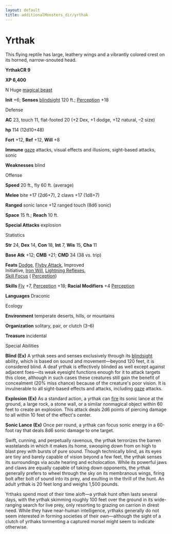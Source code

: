```yaml
---
layout: default
title: additionalMonsters_dir/yrthak
---
```

# Yrthak

This flying reptile has large, leathery wings and a vibrantly colored crest on its horned, narrow-snouted head.

**YrthakCR 9**

**XP 6,400**

N Huge [magical beast](monsters_dir/creatureTypes#_magical-beast)

**Init** +6; **Senses** [blindsight](monsters_dir/universalMonsterRules#_blindsight) 120 ft.; [Perception](additionalMonsters_dir/../skills_dir/perception#_perception) +18

Defense

**AC** 23, touch 11, flat-footed 20 (+2 Dex, +1 dodge, +12 natural, –2 size)

**hp** 114 (12d10+48)

**Fort** +12, **Ref** +12, **Will** +8

**Immune** [gaze](monsters_dir/universalMonsterRules#_gaze) attacks, visual effects and illusions, sight-based attacks, sonic

**Weaknesses** blind

Offense

**Speed** 20 ft., fly 60 ft. (average)

**Melee** bite +17 (2d6+7), 2 claws +17 (1d8+7)

**Ranged** sonic lance +12 ranged touch (8d6 sonic)

**Space** 15 ft.; **Reach** 10 ft.

**Special Attacks** explosion

Statistics

**Str** 24, **Dex** 14, **Con** 18, **Int** 7, **Wis** 15, **Cha** 11

**Base Atk** +12; **CMB** +21; **CMD** 34 (38 vs. trip)

**Feats** [Dodge](additionalMonsters_dir/../feats#_dodge), [Flyby Attack](additionalMonsters_dir/../monsters_dir/monsterFeats#_flyby-attack), Improved   
Initiative, [Iron Will](additionalMonsters_dir/../feats#_iron-will), [Lightning Reflexes](additionalMonsters_dir/../feats#_lightning-reflexes),   
 [Skill Focus](additionalMonsters_dir/../feats#_skill-focus) ( [Perception](additionalMonsters_dir/../skills_dir/perception#_perception))

**Skills** [Fly](additionalMonsters_dir/../skills_dir/fly#_fly) +7, [Perception](additionalMonsters_dir/../skills_dir/perception#_perception) +18; **Racial Modifiers** +4 [Perception](additionalMonsters_dir/../skills_dir/perception#_perception)

**Languages** Draconic

Ecology

**Environment** temperate deserts, hills, or mountains

**Organization** solitary, pair, or clutch (3–6)

**Treasure** incidental

Special Abilities

**Blind (Ex)** A yrthak sees and senses exclusively through its [blindsight](monsters_dir/universalMonsterRules#_blindsight) ability, which is based on sound and movement—beyond 120 feet, it is considered blind. A deaf yrthak is effectively blinded as well except against adjacent foes—its weak eyesight functions enough for it to attack targets this close, although in such cases these creatures still gain the benefit of concealment (20% miss chance) because of the creature's poor vision. It is invulnerable to all sight-based effects and attacks, including [gaze](monsters_dir/universalMonsterRules#_gaze) attacks.

**Explosion (Ex)** As a standard action, a yrthak can [fire](monsters_dir/creatureTypes#_fire-subtype) its sonic lance at the ground, a large rock, a stone wall, or a similar nonmagical object within 60 feet to create an explosion. This attack deals 2d6 points of piercing damage to all within 10 feet of the effect's center.

**Sonic Lance (Ex)** Once per round, a yrthak can focus sonic energy in a 60-foot ray that deals 8d6 sonic damage to one target.

Swift, cunning, and perpetually ravenous, the yrthak terrorizes the barren wastelands in which it makes its home, swooping down from on high to blast prey with bursts of pure sound. Though technically blind, as its eyes are tiny and barely capable of vision beyond a few feet, the yrthak senses its surroundings via acute hearing and echolocation. While its powerful jaws and claws are equally capable of taking down opponents, the yrthak generally prefers to wheel through the sky on its membranous wings, firing bolt after bolt of sound into its prey, and exulting in the thrill of the hunt. An adult yrthak is 20 feet long and weighs 1,500 pounds.

Yrthaks spend most of their time aloft—a yrthak hunt often lasts several days, with the yrthak skimming roughly 100 feet over the ground in its wide-ranging search for live prey, only resorting to grazing on carrion in direst need. While they have near-human intelligence, yrthaks generally do not seem interested in forming societies of their own—although the sight of a clutch of yrthaks tormenting a captured morsel might seem to indicate otherwise.

